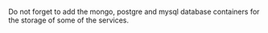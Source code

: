 Do not forget to add the mongo, postgre and mysql database containers for the storage of some of the services. 
